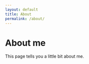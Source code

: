 ```yaml
---
layout: default
title: About
permalink: /about/
---
```

# About me

This page tells you a little bit about me.